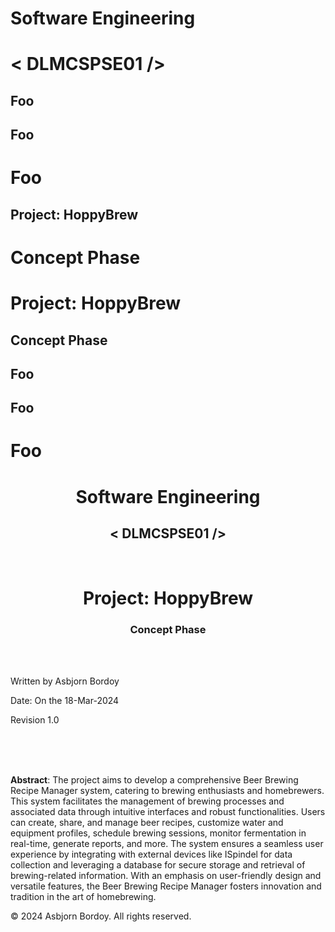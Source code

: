 Software Engineering
====================

< DLMCSPSE01 />
================

   Foo
---

  Foo
-----

  Foo
  ===



Project: **HoppyBrew**
-----------------------

Concept Phase
=============


# Project: **HoppyBrew**
## Concept Phase   


   Foo
---

  Foo
-----

  Foo
  ===


<html lang="en">
<head>
    <meta charset="UTF-8">
    <meta name="viewport" content="width=device-width, initial-scale=1.0">
</head>
<body>
    <title>HoppyBrew</title>
    <h1 style="text-align: center;">Software Engineering</h1>
    <h2 style="text-align: center;">&lt; DLMCSPSE01 /&gt;</h2>
    <br>
    <h1 style="text-align: center;">Project: <strong>HoppyBrew</strong></h1>
    <h3 style="text-align: center;">Concept Phase</h3>
    <br>
    <br>
    <p>Written by Asbjorn Bordoy</p>
    <p>Date: On the 18-Mar-2024</p>
    <p>Revision 1.0</p>
    <br><br><br>
    <p><strong>Abstract</strong>: The project aims to develop a comprehensive Beer Brewing Recipe Manager system, catering to brewing enthusiasts and homebrewers. This system facilitates the management of brewing processes and associated data through intuitive interfaces and robust functionalities. Users can create, share, and manage beer recipes, customize water and equipment profiles, schedule brewing sessions, monitor fermentation in real-time, generate reports, and more. The system ensures a seamless user experience by integrating with external devices like ISpindel for data collection and leveraging a database for secure storage and retrieval of brewing-related information. With an emphasis on user-friendly design and versatile features, the Beer Brewing Recipe Manager fosters innovation and tradition in the art of homebrewing.</p>
    <p>© 2024 Asbjorn Bordoy. All rights reserved.</p>
</body>
</html>
